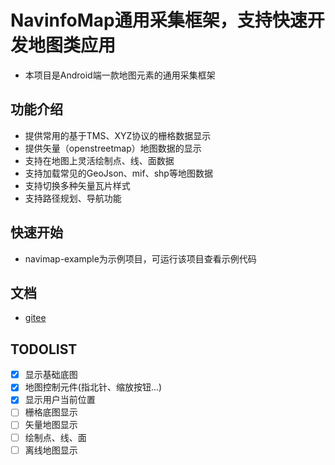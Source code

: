# NavinfoMap通用采集框架，支持快速开发地图类应用
* 本项目是Android端一款地图元素的通用采集框架

## 功能介绍
  * 提供常用的基于TMS、XYZ协议的栅格数据显示
  * 提供矢量（openstreetmap）地图数据的显示
  * 支持在地图上灵活绘制点、线、面数据
  * 支持加载常见的GeoJson、mif、shp等地图数据
  * 支持切换多种矢量瓦片样式
  * 支持路径规划、导航功能

## 快速开始
* navimap-example为示例项目，可运行该项目查看示例代码

## 文档
* [gitee](http://navinfo-mobile.gitee.io/navinfo-map)

## TODOLIST
* [x] 显示基础底图
* [x] 地图控制元件(指北针、缩放按钮...)
* [x] 显示用户当前位置
* [ ] 栅格底图显示
* [ ] 矢量地图显示
* [ ] 绘制点、线、面
* [ ] 离线地图显示